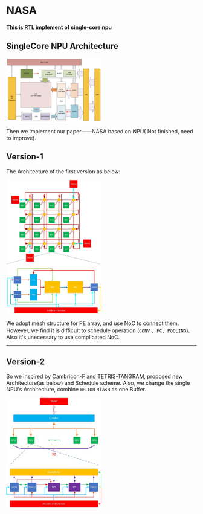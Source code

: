 # NASA
**This is RTL implement of single-core npu**
## SingleCore NPU Architecture

<img src="/img/NPU_Architecture.jpg" height="50%" width="50%">

Then we implement our paper——NASA based on NPU( Not finished, need to improve).
 
## Version-1
The Architecture of the first version as below:

<img src="/img/Architecture.jpg" height="50%" width="50%">

We adopt mesh structure for PE array, and use NoC to connect them.
However, we find it is difficult to schedule operation (`CONV` 、`FC`、`POOLING`). 
Also it's unecessary to use complicated NoC. 
***
## Version-2
So we inspired by [Cambricon-F](https://ieeexplore.ieee.org/abstract/document/8980346) and [TETRIS-TANGRAM](https://github.com/stanford-mast/nn_dataflow#chen16), 
proposed new Architecture(as below) and Schedule scheme. Also, we change the single NPU's Architecture, combine `WB` `IOB` `BiasB` as one Buffer.  

<img src="/img/NewArchitecture.jpg" height="50%" width="50%">